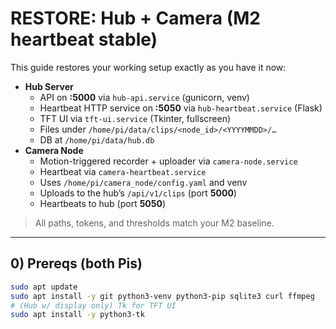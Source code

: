 # RESTORE: Hub + Camera (M2 heartbeat stable)

This guide restores your working setup exactly as you have it now:

- **Hub Server**
  - API on **:5000** via `hub-api.service` (gunicorn, venv)
  - Heartbeat HTTP service on **:5050** via `hub-heartbeat.service` (Flask)
  - TFT UI via `tft-ui.service` (Tkinter, fullscreen)
  - Files under `/home/pi/data/clips/<node_id>/<YYYYMMDD>/…`
  - DB at `/home/pi/data/hub.db`
- **Camera Node**
  - Motion-triggered recorder + uploader via `camera-node.service`
  - Heartbeat via `camera-heartbeat.service`
  - Uses `/home/pi/camera_node/config.yaml` and venv
  - Uploads to the hub’s `/api/v1/clips` (port **5000**)
  - Heartbeats to hub (port **5050**)

> All paths, tokens, and thresholds match your M2 baseline.

---

## 0) Prereqs (both Pis)

```bash
sudo apt update
sudo apt install -y git python3-venv python3-pip sqlite3 curl ffmpeg
# (Hub w/ display only) Tk for TFT UI
sudo apt install -y python3-tk
